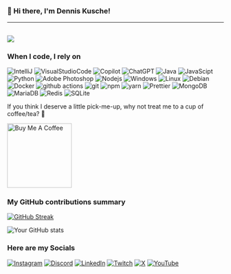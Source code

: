 ### 👋 Hi there, I'm Dennis Kusche!
---
![](https://komarev.com/ghpvc/?username=HunterTagOG&color=green)
---
<h3>When I code, I rely on</h3>
<p>
  <img alt="IntelliJ" src="https://img.shields.io/badge/IntelliJIDEA-000000.svg?logo=intellij-idea&logoColor=white" />
  <img alt="VisualStudioCode" src="https://custom-icon-badges.demolab.com/badge/Visual%20Studio%20Code-0078d7.svg?logo=vsc&logoColor=white" />
  <img alt="Copilot" src="https://img.shields.io/badge/GitHub%20Copilot-000?logo=githubcopilot&logoColor=fff" />
  <img alt="ChatGPT" src="https://img.shields.io/badge/ChatGPT-74aa9c?logo=openai&logoColor=white" />
  <img alt="Java" src="https://img.shields.io/badge/Java-%23ED8B00.svg?logo=openjdk&logoColor=white" />
  <img alt="JavaScipt" src="https://img.shields.io/badge/JavaScript-F7DF1E?logo=javascript&logoColor=000" />
  <img alt="Python" src="https://img.shields.io/badge/Python-3776AB?logo=python&logoColor=fff" />
  <img alt="Adobe Photoshop" src="https://img.shields.io/badge/-Adobe%20Photoshop-30a8ff?logo=adobe%20photoshop&logoColor=white" />
  <img alt="Nodejs" src="https://img.shields.io/badge/-Nodejs-43853d?logo=Node.js&logoColor=white" />
  <img alt="Windows" src="https://custom-icon-badges.demolab.com/badge/Windows-0078D6?logo=windows11&logoColor=white" />
  <img alt="Linux" src="https://img.shields.io/badge/Linux-FCC624?logo=linux&logoColor=black" />
  <img alt="Debian" src="https://img.shields.io/badge/Debian-A81D33?logo=debian&logoColor=fff" />
  <img alt="Docker" src="https://img.shields.io/badge/-Docker-46a2f1?logo=docker&logoColor=white" />
  <img alt="github actions" src="https://img.shields.io/badge/-Github_Actions-2088FF?logo=github-actions&logoColor=white" />
  <img alt="git" src="https://img.shields.io/badge/-Git-F05032?logo=git&logoColor=white" />
  <img alt="npm" src="https://img.shields.io/badge/-NPM-CB3837?logo=npm&logoColor=white" />
  <img alt="yarn" src="https://img.shields.io/badge/Yarn-2C8EBB?logo=yarn&logoColor=fff" />
  <img alt="Prettier" src="https://img.shields.io/badge/-Prettier-F7B93E?logo=prettier&logoColor=white" />
  <img alt="MongoDB" src="https://img.shields.io/badge/-MongoDB-13aa52?logo=mongodb&logoColor=white" />
  <img alt="MariaDB" src="https://img.shields.io/badge/MariaDB-003545?logo=mariadb&logoColor=white" />
  <img alt="Redis" src="https://img.shields.io/badge/Redis-%23DD0031.svg?logo=redis&logoColor=white" />
  <img alt="SQLite" src="https://img.shields.io/badge/SQLite-%2307405e.svg?logo=sqlite&logoColor=white" />
</p>


<p>If you think I deserve a little pick-me-up, why not treat me to a cup of coffee/tea? 🥺</p>
<a href="https://buymeacoffee.com/huntertagog" target="_blank"><img src="https://cdn.buymeacoffee.com/buttons/v2/default-red.png" alt="Buy Me A Coffee" width="150" ></a>

<h3>My GitHub contributions summary</h3>

[![GitHub Streak](https://github-readme-streak-stats.herokuapp.com?user=HunterTagOG&theme=dark&ring=fb4362&file=fb4362&currStreakNum=fb4362&currStreakLabel=fb4362&hide_border=true)](https://git.io/streak-stats)

![Your GitHub stats](https://github-readme-stats.vercel.app/api?username=HunterTagOG&hide_border=true&show_icons=true&bg_color=151515&title_color=fb4362&icon_color=fb4362&text_bold=false&text_color=9e9e9e)

<h3>Here are my Socials</h3>

[![Instagram](https://img.shields.io/badge/Instagram-%23E4405F.svg?logo=Instagram&logoColor=white)](#)
[![Discord](https://img.shields.io/badge/Discord-%235865F2.svg?&logo=discord&logoColor=white)](#)
[![LinkedIn](https://custom-icon-badges.demolab.com/badge/LinkedIn-0A66C2?logo=linkedin-white&logoColor=fff)](#)
[![Twitch](https://img.shields.io/badge/Twitch-%239146FF.svg?logo=Twitch&logoColor=white)](#)
[![X](https://img.shields.io/badge/X-%23000000.svg?logo=X&logoColor=white)](#)
[![YouTube](https://img.shields.io/badge/YouTube-%23FF0000.svg?logo=YouTube&logoColor=white)](#)
